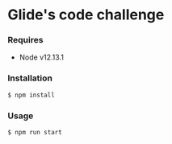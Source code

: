 # Glide's code challenge

### Requires
- Node v12.13.1

### Installation
```sh
$ npm install
```

### Usage
```sh
$ npm run start
```
